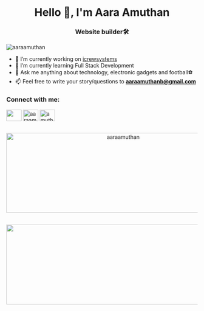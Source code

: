 <h1 align="center">Hello 👋, I'm Aara Amuthan</h1>
<h3 align="center">Website builder🛠</h3>
<p align="left"> <img src="https://komarev.com/ghpvc/?username=aaraamuthan&label=Profile%20views&color=0e75b6&style=flat" alt="aaraamuthan" /></p>

- 🔭 I’m currently working on [icrewsystems](https://github.com/icrewsystemsofficial/)
- 🌱 I’m currently learning Full Stack Development
- 💬 Ask me anything about technology, electronic gadgets and football⚽
- 📫 Feel free to write your story/questions to **aaraamuthanb@gmail.com**

<h3 align="left">Connect with me:</h3>
<p align="left">
<a href="https://twitter.com/aara_amuthan" target="blank"><img align="center" src="https://raw.githubusercontent.com/rahuldkjain/github-profile-readme-generator/master/src/images/icons/Social/twitter.svg" alt="" height="30" width="40" /></a>
<a href="https://linkedin.com/in/aara-amuthan" target="blank"><img align="center" src="https://raw.githubusercontent.com/rahuldkjain/github-profile-readme-generator/master/src/images/icons/Social/linked-in-alt.svg" alt="aaraamuthan" height="30" width="40" /></a>
<a href="https://instagram.com/amuthan_balaji" target="blank"><img align="center" src="https://raw.githubusercontent.com/rahuldkjain/github-profile-readme-generator/master/src/images/icons/Social/instagram.svg" alt="amuthan_balaji" height="30" width="40" /></a>
</p>

<p align="center">&nbsp;<img  width="600" height="210" src="https://github-readme-stats.vercel.app/api?username=aaraamuthan&count_private=true&theme=tokyonight&show_icons=true&locale=en" alt="aaraamuthan" /></p>

<p align="center">&nbsp;<img width="600" height="210" src="https://github-readme-streak-stats.herokuapp.com/?user=aaraamuthan&theme=react&ring=18DD4A&dates=CCCCCC"/></p>
